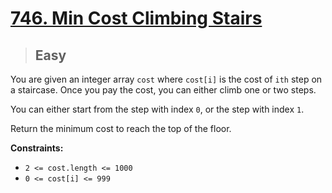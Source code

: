 # [746. Min Cost Climbing Stairs](https://leetcode.com/problems/min-cost-climbing-stairs/)

> ## Easy

You are given an integer array `cost` where `cost[i]` is the cost of `ith` step on a staircase. Once you pay the cost, you can either climb one or two steps.

You can either start from the step with index `0`, or the step with index `1`.

Return the minimum cost to reach the top of the floor.

**Constraints:**

- `2 <= cost.length <= 1000`
- `0 <= cost[i] <= 999`
